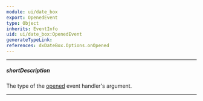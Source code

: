 ```yaml
---
module: ui/date_box
export: OpenedEvent
type: Object
inherits: EventInfo
uid: ui/date_box:OpenedEvent
generateTypeLink: 
references: dxDateBox.Options.onOpened
---
```

---
##### shortDescription
The type of the [opened]({basewidgetpath}/Events/#opened) event handler's argument.

---
<!-- Description goes here -->